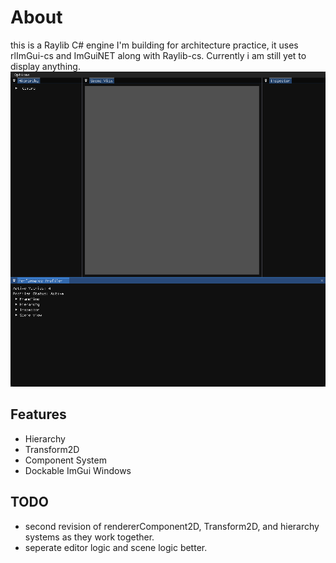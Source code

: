 # About
this is a Raylib C# engine I'm building for architecture practice, it uses rlImGui-cs and ImGuiNET along with Raylib-cs. Currently i am still yet to display anything.
![screenshot of the editor in its current form](media/2024-12-22-145239_hyprshot.png)
## Features
- Hierarchy
- Transform2D
- Component System
- Dockable ImGui Windows
## TODO
- second revision of rendererComponent2D, Transform2D, and hierarchy systems as they work together.
- seperate editor logic and scene logic better.
